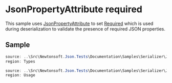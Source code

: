 ﻿# JsonPropertyAttribute required

This sample uses [JsonPropertyAttribute](T:Newtonsoft.Json.JsonPropertyAttribute) to set [Required](T:Newtonsoft.Json.Required) which is used during deserialization to validate the presence of required JSON properties.

## Sample

```csharp Types
source: ..\Src\Newtonsoft.Json.Tests\Documentation\Samples\Serializer\JsonPropertyRequired.cs
region: Types
```

```csharp Usage
source: ..\Src\Newtonsoft.Json.Tests\Documentation\Samples\Serializer\JsonPropertyRequired.cs
region: Usage
```

